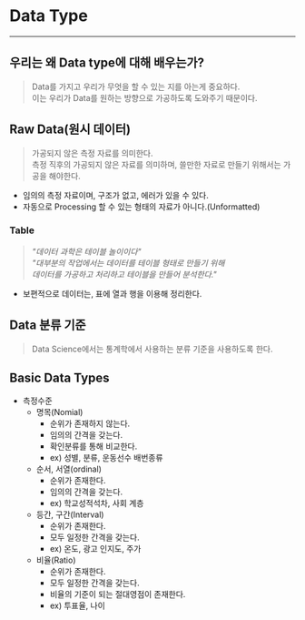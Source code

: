 # Data Type
---
## 우리는 왜 Data type에 대해 배우는가?
> Data를 가지고 우리가 무엇을 할 수 있는 지를 아는게 중요하다.  
> 이는 우리가 Data를 원하는 방향으로 가공하도록 도와주기 때문이다.  

## Raw Data(원시 데이터)
> 가공되지 않은 측정 자료를 의미한다.  
> 측정 직후의 가공되지 않은 자료를 의미하며, 쓸만한 자료로 만들기 위해서는 가공을 해야한다.  

- 임의의 측정 자료이며, 구조가 없고, 에러가 있을 수 있다.
- 자동으로 Processing 할 수 있는 형태의 자료가 아니다.(Unformatted)

### Table
> _"데이터 과학은 테이블 놀이이다"_  
> _"대부분의 작업에서는 데이터를 테이블 형태로 만들기 위해  
> 데이터를 가공하고 처리하고 테이블을 만들어 분석한다."_   

- 보편적으로 데이터는, 표에 열과 행을 이용해 정리한다.

## Data 분류 기준
> Data Science에서는 통계학에서 사용하는 분류 기준을 사용하도록 한다.  

## Basic Data Types
- 측정수준
  - 명목(Nomial)
    - 순위가 존재하지 않는다.
    - 임의의 간격을 갖는다.
    - 확인분류를 통해 비교한다.
    - ex) 성별, 분류, 운동선수 배번종류
  - 순서, 서열(ordinal)
    - 순위가 존재한다.
    - 임의의 간격을 갖는다.
    - ex) 학교성적석차, 사회 계층
  - 등간, 구간(Interval)
    - 순위가 존재한다.
    - 모두 일정한 간격을 갖는다.
    - ex) 온도, 광고 인지도, 주가
  - 비율(Ratio)
    - 순위가 존재한다.
    - 모두 일정한 간격을 갖는다.
    - 비율의 기준이 되는 절대영점이 존재한다.
    - ex) 투표율, 나이
